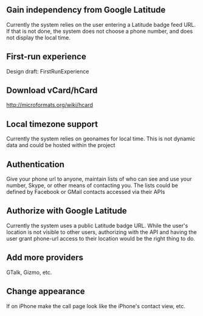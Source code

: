 ## Gain independency from Google Latitude ##
Currently the system relies on the user entering a Latitude badge feed URL. If that is not done, the system does not choose a phone number, and does not display the local time.

## First-run experience ##
Design draft: FirstRunExperience

## Download vCard/hCard ##
http://microformats.org/wiki/hcard

## Local timezone support ##
Currently the system relies on geonames for local time. This is not dynamic data and could be hosted within the project

## Authentication ##
Give your phone url to anyone, maintain lists of who can see and use your number, Skype, or other means of contacting you. The lists could be defined by Facebook or GMail contacts accessed via their APIs

## Authorize with Google Latitude ##
Currently the system uses a public Latitude badge URL. While the user's location is not visible to other users, authorizing with the API and having the user grant phone-url access to their location would be the right thing to do.

## Add more providers ##
GTalk, Gizmo, etc.

## Change appearance ##
If on iPhone make the call page look like the iPhone's contact view, etc.